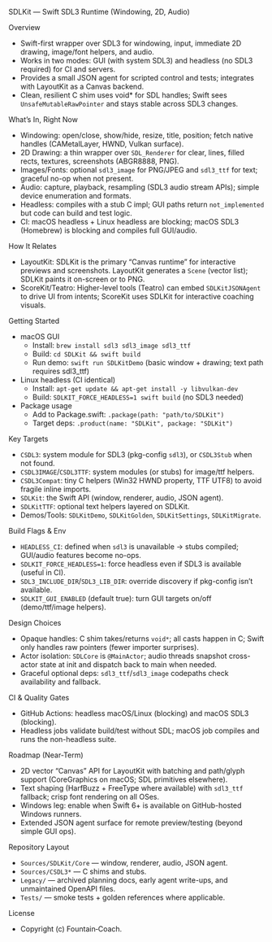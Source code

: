 SDLKit — Swift SDL3 Runtime (Windowing, 2D, Audio)

Overview
- Swift-first wrapper over SDL3 for windowing, input, immediate 2D drawing, image/font helpers, and audio.
- Works in two modes: GUI (with system SDL3) and headless (no SDL3 required) for CI and servers.
- Provides a small JSON agent for scripted control and tests; integrates with LayoutKit as a Canvas backend.
- Clean, resilient C shim uses void* for SDL handles; Swift sees `UnsafeMutableRawPointer` and stays stable across SDL3 changes.

What’s In, Right Now
- Windowing: open/close, show/hide, resize, title, position; fetch native handles (CAMetalLayer, HWND, Vulkan surface).
- 2D Drawing: a thin wrapper over `SDL_Renderer` for clear, lines, filled rects, textures, screenshots (ABGR8888, PNG).
- Images/Fonts: optional `sdl3_image` for PNG/JPEG and `sdl3_ttf` for text; graceful no-op when not present.
- Audio: capture, playback, resampling (SDL3 audio stream APIs); simple device enumeration and formats.
- Headless: compiles with a stub C impl; GUI paths return `not_implemented` but code can build and test logic.
- CI: macOS headless + Linux headless are blocking; macOS SDL3 (Homebrew) is blocking and compiles full GUI/audio.

How It Relates
- LayoutKit: SDLKit is the primary “Canvas runtime” for interactive previews and screenshots. LayoutKit generates a `Scene` (vector list); SDLKit paints it on-screen or to PNG.
- ScoreKit/Teatro: Higher-level tools (Teatro) can embed `SDLKitJSONAgent` to drive UI from intents; ScoreKit uses SDLKit for interactive coaching visuals.

Getting Started
- macOS GUI
  - Install: `brew install sdl3 sdl3_image sdl3_ttf`
  - Build: `cd SDLKit && swift build`
  - Run demo: `swift run SDLKitDemo` (basic window + drawing; text path requires sdl3_ttf)
- Linux headless (CI identical)
  - Install: `apt-get update && apt-get install -y libvulkan-dev`
  - Build: `SDLKIT_FORCE_HEADLESS=1 swift build` (no SDL3 needed)
- Package usage
  - Add to Package.swift: `.package(path: "path/to/SDLKit")`
  - Target deps: `.product(name: "SDLKit", package: "SDLKit")`

Key Targets
- `CSDL3`: system module for SDL3 (pkg-config `sdl3`), or `CSDL3Stub` when not found.
- `CSDL3IMAGE`/`CSDL3TTF`: system modules (or stubs) for image/ttf helpers.
- `CSDL3Compat`: tiny C helpers (Win32 HWND property, TTF UTF8) to avoid fragile inline imports.
- `SDLKit`: the Swift API (window, renderer, audio, JSON agent).
- `SDLKitTTF`: optional text helpers layered on SDLKit.
- Demos/Tools: `SDLKitDemo`, `SDLKitGolden`, `SDLKitSettings`, `SDLKitMigrate`.

Build Flags & Env
- `HEADLESS_CI`: defined when `sdl3` is unavailable → stubs compiled; GUI/audio features become no-ops.
- `SDLKIT_FORCE_HEADLESS=1`: force headless even if SDL3 is available (useful in CI).
- `SDL3_INCLUDE_DIR`/`SDL3_LIB_DIR`: override discovery if pkg-config isn’t available.
- `SDLKIT_GUI_ENABLED` (default true): turn GUI targets on/off (demo/ttf/image helpers).

Design Choices
- Opaque handles: C shim takes/returns `void*`; all casts happen in C; Swift only handles raw pointers (fewer importer surprises).
- Actor isolation: `SDLCore` is `@MainActor`; audio threads snapshot cross-actor state at init and dispatch back to main when needed.
- Graceful optional deps: `sdl3_ttf`/`sdl3_image` codepaths check availability and fallback.

CI & Quality Gates
- GitHub Actions: headless macOS/Linux (blocking) and macOS SDL3 (blocking).
- Headless jobs validate build/test without SDL; macOS job compiles and runs the non-headless suite.

Roadmap (Near-Term)
- 2D vector “Canvas” API for LayoutKit with batching and path/glyph support (CoreGraphics on macOS; SDL primitives elsewhere).
- Text shaping (HarfBuzz + FreeType where available) with `sdl3_ttf` fallback; crisp font rendering on all OSes.
- Windows leg: enable when Swift 6+ is available on GitHub-hosted Windows runners.
- Extended JSON agent surface for remote preview/testing (beyond simple GUI ops).

Repository Layout
- `Sources/SDLKit/Core` — window, renderer, audio, JSON agent.
- `Sources/CSDL3*` — C shims and stubs.
- `Legacy/` — archived planning docs, early agent write-ups, and unmaintained OpenAPI files.
- `Tests/` — smoke tests + golden references where applicable.

License
- Copyright (c) Fountain‑Coach.

